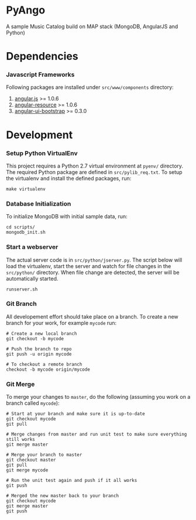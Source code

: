 # PyAngo

A sample Music Catalog build on MAP stack (MongoDB, AngularJS and Python)

# Dependencies

### Javascript Frameworks
Following packages are installed under `src/www/components` directory:

1. [angular.js](http://angularjs.org/) >= 1.0.6
1. [angular-resource](http://docs.angularjs.org/api/ngResource.$resource) >= 1.0.6
1. [angular-ui-bootstrap](http://angular-ui.github.io/bootstrap/) >= 0.3.0

# Development

### Setup Python VirtualEnv
This project requires a Python 2.7 virtual environment at `pyenv/` directory.  The required Python package are defined
in `src/pylib_req.txt`.  To setup the virtualenv and install the defined packages, run:
```
make virtualenv
```

### Database Initialization
To initialize MongoDB with initial sample data, run:
```
cd scripts/
mongodb_init.sh
```

### Start a webserver
The actual server code is in `src/python/jserver.py`.  The script below will load the virtualenv, start the server and
watch for file changes in the `src/python/` directory.  When file change are detected, the server will be automatically
started.
```
runserver.sh
```

### Git Branch
All developement effort should take place on a branch.  To create a new branch for your work, for example `mycode`
run:
```
# Create a new local branch
git checkout -b mycode

# Push the branch to repo
git push -u origin mycode

# To checkout a remote branch
checkout -b mycode origin/mycode
```

### Git Merge
To merge your changes to `master`, do the following (assuming you work on a branch called `mycode`):
```
# Start at your branch and make sure it is up-to-date
git checkout mycode
git pull

# Merge changes from master and run unit test to make sure everything still works
git merge master

# Merge your branch to master
git checkout master
git pull
git merge mycode

# Run the unit test again and push if it all works
git push

# Merged the new master back to your branch
git checkout mycode
git merge master
git push
```
